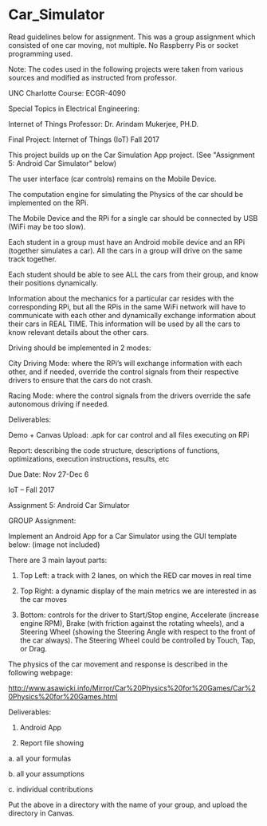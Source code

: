 # Car_Simulator

Read guidelines below for assignment. This was a group assignment which consisted of one car moving, not multiple. No Raspberry Pis or socket programming used.

Note: The codes used in the following projects were taken from various sources and modified as instructed from professor.

UNC Charlotte Course: ECGR-4090

Special Topics in Electrical Engineering:

Internet of Things Professor: Dr. Arindam Mukerjee, PH.D.

Final Project: Internet of Things (IoT) Fall 2017

This project builds up on the Car Simulation App project. (See "Assignment 5: Android Car Simulator" below)

The user interface (car controls) remains on the Mobile Device.

The computation engine for simulating the Physics of the car should be implemented on the RPi.

The Mobile Device and the RPi for a single car should be connected by USB (WiFi may be too slow).

Each student in a group must have an Android mobile device and an RPi (together simulates a car). All the cars in a group will drive on the same track together.

Each student should be able to see ALL the cars from their group, and know their positions dynamically. 

Information about the mechanics for a particular car resides with the corresponding RPi, but all the RPis in the same WiFi network will have to communicate with each other and dynamically exchange information about their cars in REAL TIME. This information will be used by all the cars to know relevant details about the other cars.

Driving should be implemented in 2 modes:

City Driving Mode: where the RPi’s will exchange information with each other, and if needed, override the control signals from their respective drivers to ensure that the cars do not crash.

Racing Mode: where the control signals from the drivers override the safe autonomous driving if needed.

Deliverables:

Demo + Canvas Upload: .apk for car control and all files executing on RPi

Report: describing the code structure, descriptions of functions, optimizations, execution instructions, results, etc 

Due Date:
Nov 27-Dec 6

IoT – Fall 2017

Assignment 5: Android Car Simulator


GROUP Assignment: 

Implement an Android App for a Car Simulator using the GUI template below: (image not included)

There are 3 main layout parts:

1)	Top Left: a track with 2 lanes, on which the RED car moves in real time

2)	Top Right: a dynamic display of the main metrics we are interested in as the car moves 

3)	Bottom: controls for the driver to Start/Stop engine, Accelerate (increase engine RPM), Brake (with friction against the rotating wheels), and a Steering Wheel (showing the Steering Angle with respect to the front of the car always). The Steering Wheel could be controlled by Touch, Tap, or Drag.

The physics of the car movement and response is described in the following webpage:

http://www.asawicki.info/Mirror/Car%20Physics%20for%20Games/Car%20Physics%20for%20Games.html

Deliverables:

1)	Android App 

2)	Report file showing 

a.	all your formulas 

b.	all your assumptions

c.	individual contributions

Put the above in a directory with the name of your group, and upload the directory in Canvas. 

